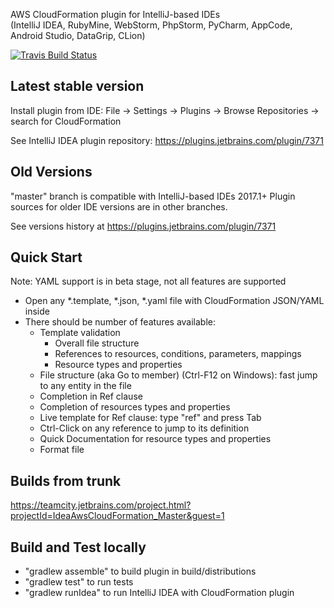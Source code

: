 AWS CloudFormation plugin for IntelliJ-based IDEs  
(IntelliJ IDEA, RubyMine, WebStorm, PhpStorm, PyCharm, AppCode, Android Studio, DataGrip, CLion)

[![Travis Build Status](https://travis-ci.org/shalupov/idea-cloudformation.svg?branch=master)](https://travis-ci.org/shalupov/idea-cloudformation)

Latest stable version
---------------------

Install plugin from IDE: File -> Settings -> Plugins -> Browse Repositories -> search for CloudFormation

See IntelliJ IDEA plugin repository:
https://plugins.jetbrains.com/plugin/7371

Old Versions
------------

"master" branch is compatible with IntelliJ-based IDEs 2017.1+
Plugin sources for older IDE versions are in other branches.

See versions history at https://plugins.jetbrains.com/plugin/7371

Quick Start
-----------

Note: YAML support is in beta stage, not all features are supported

* Open any *.template, *.json, *.yaml file with CloudFormation JSON/YAML inside
* There should be number of features available:
  * Template validation
    * Overall file structure
    * References to resources, conditions, parameters, mappings
    * Resource types and properties
  * File structure (aka Go to member) (Ctrl-F12 on Windows): fast jump to any entity in the file
  * Completion in Ref clause
  * Completion of resources types and properties
  * Live template for Ref clause: type "ref" and press Tab
  * Ctrl-Click on any reference to jump to its definition
  * Quick Documentation for resource types and properties
  * Format file

Builds from trunk
-----------------

https://teamcity.jetbrains.com/project.html?projectId=IdeaAwsCloudFormation_Master&guest=1

Build and Test locally
----------------------

 * "gradlew assemble" to build plugin in build/distributions
 * "gradlew test" to run tests
 * "gradlew runIdea" to run IntelliJ IDEA with CloudFormation plugin
